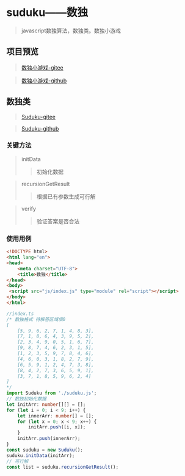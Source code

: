# suduku——数独
>javascript数独算法，数独类。数独小游戏
## 项目预览
>[数独小游戏-gitee](https://happy-func.gitee.io/sudukujs "数独小游戏-gitee")

><a href="https://happy-func.github.io/sudukujs/" title="数独小游戏">数独小游戏-github</a>
##  数独类
><a href="https://gitee.com/happy-func/sudukujs/blob/master/js/suduku.ts" title="Suduku.ts">Suduku-gitee</a>

><a href="https://github.com/happy-func/sudukujs/blob/master/js/suduku.ts" title="Suduku.ts">Suduku-github</a>
### 关键方法
>initData
>>初始化数据

>recursionGetResult
>>根据已有参数生成可行解

>verify
>>验证答案是否合法

### 使用用例
```html
<!DOCTYPE html>
<html lang="en">
<head>
    <meta charset="UTF-8">
    <title>数独</title>
</head>
<body>
 <script src="js/index.js" type="module" rel="script"></script>
</body>
</html>
```
```ts
//index.ts
/* 数独格式 待解答区域填0
[
    [5, 9, 6, 2, 7, 1, 4, 8, 3],
    [7, 1, 8, 6, 4, 3, 9, 5, 2],
    [2, 3, 4, 9, 0, 5, 1, 6, 7],
    [9, 8, 7, 4, 6, 2, 3, 1, 5],
    [1, 2, 3, 5, 9, 7, 8, 4, 6],
    [4, 6, 0, 3, 1, 8, 2, 7, 9],
    [6, 5, 9, 1, 2, 4, 7, 3, 8],
    [8, 4, 2, 7, 3, 6, 5, 9, 1],
    [3, 7, 1, 8, 5, 9, 6, 2, 4]
]
*/
import Suduku from './suduku.js';
// 数独初始化数据
let initArr: number[][] = [];
for (let i = 0; i < 9; i++) {
    let innerArr: number[] = [];
    for (let x = 0; x < 9; x++) {
        initArr.push([i, x]);
    }
    initArr.push(innerArr);
}
const suduku = new Suduku();
suduku.initData(initArr);
// 可行解
const list = suduku.recursionGetResult();
```
